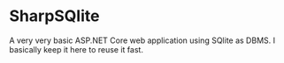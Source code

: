 # SharpSQlite
A very very basic ASP.NET Core web application using SQlite as DBMS. I basically keep it here to reuse it fast.
